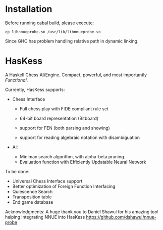 # Installation
Before running cabal build, please execute:

`cp libnnueprobe.so /usr/lib/libnnueprobe.so`

Since GHC has problem handling relative path in dynamic linking.

# HasKess
 A Haskell Chess AI/Engine. Compact, powerful,  and most importantly *Functional*.

Currently, HasKess supports:

- Chess Interface

  - Full chess play with FIDE compliant rule set
  - 64-bit board representation (Bitboard)

  - support for FEN (both parsing and showing)

  - support for reading algebraic notation with disambiguation

- AI:

  - Minimax search algorithm, with alpha-beta pruning.
  - Evaluation function with Efficiently Updatable Neural Network

To be done:
- Universal Chess Interface support
- Better optimization of Foreign Function Interfacing
- Quiescence Search
- Transposition table
- End game database


Acknowledgments:
A huge thank you to Daniel Shawul for his amazing tool helping integrating NNUE into HasKess
https://github.com/dshawul/nnue-probe
